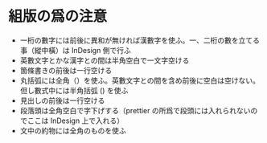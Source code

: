 # 組版の爲の注意

- 一桁の數字には前後に異和が無ければ漢數字を使ふ。一、二桁の數を立てる事（縱中橫）は InDesign 側で行ふ
- 英數文字とかな漢字との間は半角空白で一文字空ける
- 箇條書きの前後は一行空ける
- 丸括弧には全角（）を使ふ。英數文字との間を含め前後に空白は空けない。但し數式中には半角括弧 () を使ふ
- 見出しの前後は一行空ける
- 段落頭は全角空白で字下げする（prettier の所爲で段頭には入れられないのでここは InDesign 上で入れる）
- 文中の約物には全角のものを使ふ
